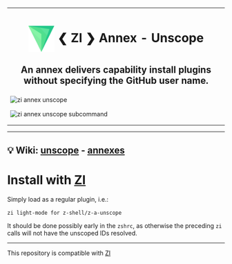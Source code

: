 <table align="center"><tr><td>
<h1 align="center">
  <p><a href="https://github.com/z-shell/zi">
    <img align="center" src="https://github.com/z-shell/zi/raw/main/docs/images/logo.svg" alt="Logo" width="60px" height="60px" /></a>
    ❮ ZI ❯ Annex - Unscope </p>
</h1>
 <h2 align="center">
  <p> An annex delivers capability install plugins without specifying the GitHub user name.</p>
 </h2>
  <p><img align="center" src="https://github.com/z-shell/z-a-unscope/raw/main/docs/images/unscope-for.png" alt="zi annex unscope" width="100%" height="auto" /></p>
  <p><img align="center" src="https://github.com/z-shell/z-a-unscope/raw/main/docs/images/scope.png" alt="zi annex unscope subcommand" width="100%" height="auto" /></p>
</td></tr></table><hr />

## 💡 Wiki: [unscope](https://z.digitalclouds.dev/ecosystem/annexes/unscope) - [annexes](https://z.digitalclouds.dev/ecosystem/annexes)

# Install with [ZI](https://github.com/z-shell/zi)

Simply load as a regular plugin, i.e.:

```shell
zi light-mode for z-shell/z-a-unscope
```
 
It should be done possibly early in the `zshrc`, as otherwise the preceding `zi` calls will not have the unscoped IDs resolved.

---

This repository is compatible with [ZI](https://github.com/z-shell/zi)







